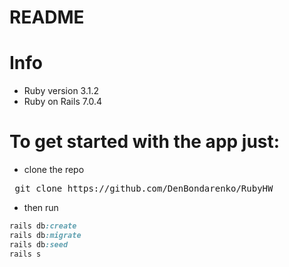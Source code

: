 # README

# Info

- Ruby version 3.1.2
- Ruby on Rails 7.0.4

#

# To get started with the app just:

- clone the repo
<pre> git clone https://github.com/DenBondarenko/RubyHW </pre>

- then run

```ruby
rails db:create
rails db:migrate
rails db:seed
rails s
```
